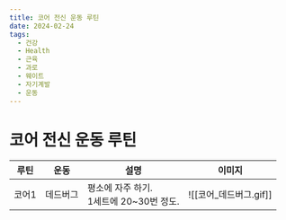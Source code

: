 ```yaml
---
title: 코어 전신 운동 루틴
date: 2024-02-24
tags:
  - 건강
  - Health
  - 근육
  - 과로
  - 웨이트
  - 자기계발
  - 운동
---
```

# 코어 전신 운동 루틴

| 루틴 | 운동 | 설명 | 이미지 |
| :--: | :--: | ---- | ---- |
| 코어1 | 데드버그 | 평소에 자주 하기.<br>1세트에 20~30번 정도. | ![[코어_데드버그.gif]] |